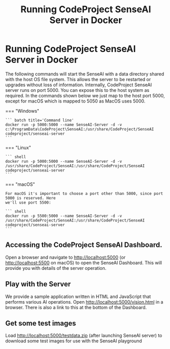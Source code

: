 ﻿---
title: Running CodeProject SenseAI Server in Docker
tags:
  - senseAI
  - Docker
---

# Running CodeProject SenseAI Server in Docker

The following commands will start the SenseAI with a data directory shared with the host OS file system.  This allows the server to be restarted or upgrades without loss of information.
Internally, CodeProject SenseAI server runs on port 5000.  You can expose this to the host system as required.  In the commands shown below we just map to the host port 5000, except for macOS which is mapped to 5050 as MacOS uses 5000.

=== "Windows"

	``` batch title='Command line'
	docker run -p 5000:5000 --name SenseAI-Server -d -v c:\ProgramData\CodeProject\SenseAI:/usr/share/CodeProject/SenseAI codeproject/senseai-server
	```

=== "Linux"

	``` shell
	docker run -p 5000:5000 --name SenseAI-Server -d -v /usr/share/CodeProject/SenseAI:/usr/share/CodeProject/SenseAI codeproject/senseai-server 
	```

=== "macOS"

	For macOS it's important to choose a port other than 5000, since port 5000 is reserved. Here
	we'll use port 5500:

	``` shell
	docker run -p 5500:5000 --name SenseAI-Server -d -v /usr/share/CodeProject/SenseAI:/usr/share/CodeProject/SenseAI codeproject/senseai-server
	```


## Accessing the CodeProject SenseAI Dashboard.
Open a browser and navigate to [http://localhost:5000](http://localhost:5000) (or [http://localhost:5500](http://localhost:5500) on macOS) to open the SenseAI Dashboard.  This will provide you with details of the server operation.
## Play with the Server
We provide a sample application written in HTML and JavaScript that performs various AI operations.  Open [http://localhost:5000/vision.html](http://localhost:5000/vision.html) in a browser.  There is also a link to this at the bottom of the Dashboard.
## Get some test images
Load [http://localhost:5000/testdata.zip](http://localhost:5000/testdata.zip) (after launching SenseAI server) to download some test images for use with the SenseAI playground
